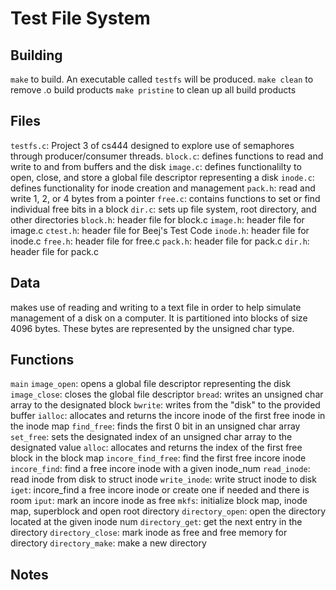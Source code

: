 # Test File System

## Building
`make` to build. An executable called `testfs` will be produced.
`make clean` to remove .o build products
`make pristine` to clean up all build products

## Files
`testfs.c`: Project 3 of cs444 designed to explore use of semaphores through producer/consumer threads.
`block.c`: defines functions to read and write to and from buffers and the disk
`image.c`: defines functionalilty to open, close, and store a global file descriptor representing a disk
`inode.c`: defines functionality for inode creation and management
`pack.h`: read and write 1, 2, or 4 bytes from a pointer
`free.c`: contains functions to set or find individual free bits in a block
`dir.c`: sets up file system, root directory, and other directories
`block.h`: header file for block.c
`image.h`: header file for image.c
`ctest.h`: header file for Beej's Test Code
`inode.h`: header file for inode.c
`free.h`: header file for free.c
`pack.h`: header file for pack.c
`dir.h`: header file for pack.c

## Data
makes use of reading and writing to a text file in order to help simulate management of a disk on a computer. 
It is partitioned into blocks of size 4096 bytes. These bytes are represented by the unsigned char type.

## Functions
`main`
    `image_open`: opens a global file descriptor representing the disk
    `image_close`: closes the global file descriptor
    `bread`: writes an unsigned char array to the designated block
    `bwrite`: writes from the "disk" to the provided buffer
    `ialloc`: allocates and returns the incore inode of the first free inode in the inode map
        `find_free`: finds the first 0 bit in an unsigned char array
        `set_free`: sets the designated index of an unsigned char array to the designated value
    `alloc`: allocates and returns the index of the first free block in the block map
    `incore_find_free`: find the first free incore inode
    `incore_find`: find a free incore inode with a given inode_num
    `read_inode`: read inode from disk to struct inode
    `write_inode`: write struct inode to disk
    `iget`: incore_find a free incore inode or create one if needed and there is room
    `iput`: mark an incore inode as free
    `mkfs`: initialize block map, inode map, superblock and open root directory
    `directory_open`: open the directory located at the given inode num
    `directory_get`: get the next entry in the directory
    `directory_close`: mark inode as free and free memory for directory
    `directory_make`: make a new directory

## Notes
